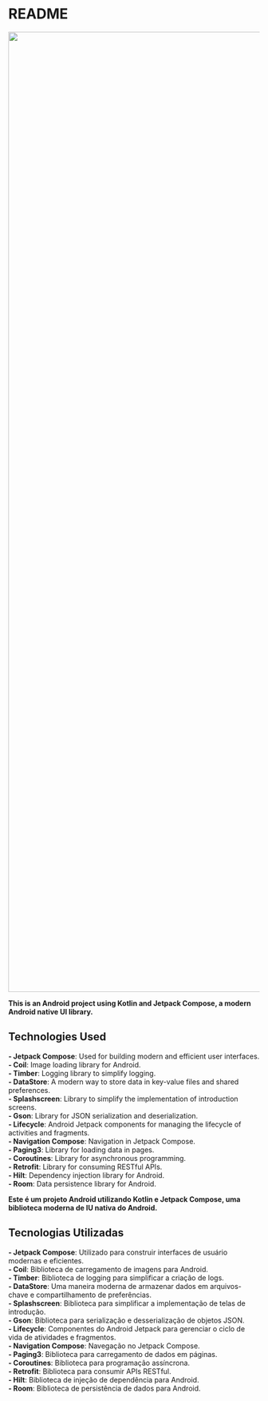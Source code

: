 # README

<img src="https://github.com/gitdaniellopes/Movie-App/assets/26637908/6ad756db-2ac7-49de-ae46-cea420221dfa" width="1920">

**This is an Android project using Kotlin and Jetpack Compose, a modern Android native UI library.**

## Technologies Used

**- Jetpack Compose**: Used for building modern and efficient user interfaces.  
**- Coil**: Image loading library for Android.  
**- Timber**: Logging library to simplify logging.  
**- DataStore**: A modern way to store data in key-value files and shared preferences.  
**- Splashscreen**: Library to simplify the implementation of introduction screens.  
**- Gson**: Library for JSON serialization and deserialization.  
**- Lifecycle**: Android Jetpack components for managing the lifecycle of activities and fragments.  
**- Navigation Compose**: Navigation in Jetpack Compose.  
**- Paging3**: Library for loading data in pages.  
**- Coroutines**: Library for asynchronous programming.  
**- Retrofit**: Library for consuming RESTful APIs.  
**- Hilt**: Dependency injection library for Android.  
**- Room**: Data persistence library for Android.

**Este é um projeto Android utilizando Kotlin e Jetpack Compose, uma biblioteca moderna de IU nativa do Android.**

## Tecnologias Utilizadas

**- Jetpack Compose**: Utilizado para construir interfaces de usuário modernas e eficientes.  
**- Coil**: Biblioteca de carregamento de imagens para Android.  
**- Timber**: Biblioteca de logging para simplificar a criação de logs.  
**- DataStore**: Uma maneira moderna de armazenar dados em arquivos-chave e compartilhamento de preferências.  
**- Splashscreen**: Biblioteca para simplificar a implementação de telas de introdução.  
**- Gson**: Biblioteca para serialização e desserialização de objetos JSON.  
**- Lifecycle**: Componentes do Android Jetpack para gerenciar o ciclo de vida de atividades e fragmentos.  
**- Navigation Compose**: Navegação no Jetpack Compose.  
**- Paging3**: Biblioteca para carregamento de dados em páginas.  
**- Coroutines**: Biblioteca para programação assíncrona.  
**- Retrofit**: Biblioteca para consumir APIs RESTful.  
**- Hilt**: Biblioteca de injeção de dependência para Android.  
**- Room**: Biblioteca de persistência de dados para Android.

